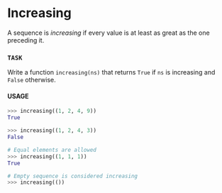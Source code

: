 # Increasing

A sequence is _increasing_ if every value is at least as great as the one preceding it.

### `TASK`

Write a function `increasing(ns)` that returns `True` if `ns` is increasing and `False` otherwise.

#### USAGE

```python
>>> increasing((1, 2, 4, 9))
True

>>> increasing((1, 2, 4, 3))
False

# Equal elements are allowed
>>> increasing((1, 1, 1))
True

# Empty sequence is considered increasing
>>> increasing(())
```

